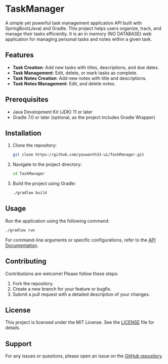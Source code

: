 # TaskManager

A simple yet powerful task management application API built with SpringBoot(Java) and Gradle. This project helps users organize, track, and manage their tasks efficiently. It is an in memory (NO DATABASE) web application for managing personal tasks and notes within a given task.

## Features

- **Task Creation**: Add new tasks with titles, descriptions, and due dates.
- **Task Management**: Edit, delete, or mark tasks as complete.
- **Task Notes Creation**: Add new notes with title and descriptions.
- **Task Notes Management**: Edit, and delete notes. 

## Prerequisites

- Java Development Kit (JDK) 11 or later
- Gradle 7.0 or later (optional, as the project includes Gradle Wrapper)

## Installation

1. Clone the repository:
   ```bash
   git clone https://github.com/yaswanth33-ui/TaskManager.git
   ```
2. Navigate to the project directory:
   ```bash
   cd TaskManager
   ```
3. Build the project using Gradle:
   ```bash
   ./gradlew build
   ```

## Usage

Run the application using the following command:
```bash
./gradlew run
```

For command-line arguments or specific configurations, refer to the [API Documentation](API.md).

## Contributing

Contributions are welcome! Please follow these steps:
1. Fork the repository.
2. Create a new branch for your feature or bugfix.
3. Submit a pull request with a detailed description of your changes.

## License

This project is licensed under the MIT License. See the [LICENSE](LICENSE) file for details.

## Support

For any issues or questions, please open an issue on the [GitHub repository](https://github.com/yaswanth33-ui/TaskManager.git/issues).
